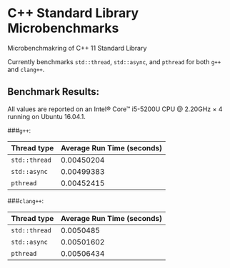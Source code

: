 # C++ Standard Library Microbenchmarks
Microbenchmakring of C++ 11 Standard Library

Currently benchmarks `std::thread`, `std::async`, and `pthread` for both `g++` and `clang++`.

## Benchmark Results:
All values are reported on an Intel® Core™ i5-5200U CPU @ 2.20GHz × 4 running on Ubuntu 16.04.1.

###`g++`:

 Thread type         | Average Run Time (seconds)  |
 --------------------|:-----------|
 `std::thread`       | 0.00450204 |
 `std::async`        | 0.00499383 |
 `pthread`           | 0.00452415 |


 
###`clang++`:


 Thread type         | Average Run Time (seconds)  |
 --------------------|:-----------|
 `std::thread`       | 0.0050485  |
 `std::async`        | 0.00501602 |
 `pthread`           | 0.00506434 |
